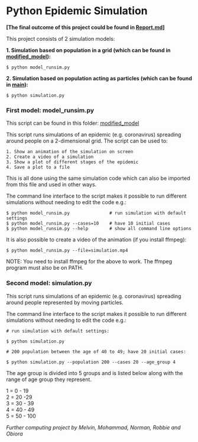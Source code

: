 
# Python Epidemic Simulation

**[The final outcome of this project could be found in [Report.md](https://github.com/Norman-ts20365/Futher-Computer-Programming/blob/main/Report.md)]**

This project consists of 2 simulation models:

**1. Simulation based on population in a grid (which can be found in [modified_model](https://github.com/Norman-ts20365/Futher-Computer-Programming/tree/main/modified_model)):**

    $ python model_runsim.py 

**2. Simulation based on population acting as particles (which can be found in [main](https://github.com/Norman-ts20365/Futher-Computer-Programming)):**

    $ python simulation.py

### First model: model_runsim.py
This script can be found in this folder: [modified_model](https://github.com/Norman-ts20365/Futher-Computer-Programming/tree/main/modified_model)

This script runs simulations of an epidemic (e.g. coronavirus) spreading
around people on a 2-dimensional grid. The script can be used to:

    1. Show an animation of the simulation on screen
    2. Create a video of a simulation
    3. Show a plot of different stages of the epidemic
    4. Save a plot to a file

This is all done using the same simulation code which can also be imported
from this file and used in other ways.

The command line interface to the script makes it possible to run different
simulations without needing to edit the code e.g.:

    $ python model_runsim.py               # run simulation with default settings
    $ python model_runsim.py --cases=10    # have 10 initial cases
    $ python model_runsim.py --help        # show all command line options

It is also possible to create a video of the animation (if you install
ffmpeg):

    $ python model_runsim.py --file=simulation.mp4

NOTE: You need to install ffmpeg for the above to work. The ffmpeg program
must also be on PATH.


### Second model: simulation.py

This script runs simulations of an epidemic (e.g. coronavirus) spreading
around people represented by moving particles.

The command line interface to the script makes it possible to run different
simulations without needing to edit the code e.g.:

    # run simulation with default settings:
    
    $ python simulation.py
    
    # 200 population between the age of 40 to 49; have 20 initial cases:
    
    $ python simulation.py --population 200 --cases 20 --age_group 4 
    

The age group is divided into 5 groups and is listed below along with the range of age group they represent.

1 = 0 - 19  
2 = 20 -29  
3 = 30 - 39  
4 = 40 - 49  
5 = 50 - 100  



*Further computing project by Melvin, Mohammad, Norman, Robbie and Obiora*
